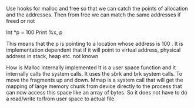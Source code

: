Use hooks for malloc and free so that we can catch the points of allocation and the addresses. Then from free we can match the same addresses if freed or not

Int *p = 100
Print %x, p

This means that the p is pointing to a location whose address is 100 . It is implementation dependent that if it will point to virtual address, physical address in stack, heap etc. not known 

How is Malloc internally implemented 
It is a user space function and it internally calls the system calls. It uses the sbrk and brk system calls. To move the fragments up and down. Mmap is a system call that will get the mapping of large memory chunk from device directly to the process that can now access this space like an array of bytes. So it does not have to do a read/write to/from user space to actual file. 